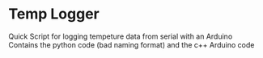# Temp Logger
Quick Script for logging tempeture data from serial with an Arduino
Contains the python code (bad naming format) and the c++ Arduino code
